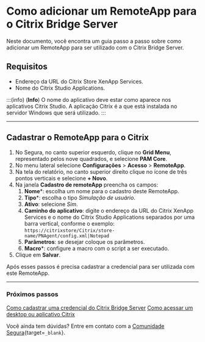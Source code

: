 # Como adicionar um RemoteApp para o Citrix Bridge Server

Neste documento, você encontra um guia passo a passo sobre como adicionar um RemoteApp para ser utilizado com o Citrix Bridge Server.

## Requisitos

* Endereço da URL do Citrix Store XenApp Services.
* Nome do Citrix Studio Applications.

:::(info) (**Info**)
O nome do aplicativo deve estar como aparece nos aplicativos Citrix Studio. A aplicação Citrix é a que está instalada no servidor Windows que será utilizado.
:::

---
## Cadastrar o RemoteApp para o Citrix

1. No Segura, no canto superior esquerdo, clique no **Grid Menu**, representado pelos nove quadrados, e selecione **PAM Core**.
2. No menu lateral selecione **Configurações** > **Acesso** > **RemoteApp**.
3. Na tela do relatório, no canto superior direito clique no ícone de três pontos verticais e selecione **+ Novo**.
4. Na janela **Cadastro de remoteApp** preencha os campos:
    1. **Nome***: escolha um nome para o cadastro deste RemoteApp.
    2. **Tipo***: escolha o tipo *Simulação de usuário*.
    3. **Ativo**: selecione *Sim*.
    4. **Caminho do aplicativo**: digite o endereço da URL do Citrix XenApp Services e o nome do Citrix Studio Applications separados por uma barra vertical, conforme o exemplo: `https://citrixstore/Citrix/store-name/PNAgent/config.xml|Notepad`
    5. **Parâmetros**: se desejar coloque os parâmetros.
    6. **Macro***: configure a macro com o script a ser executado.
5. Clique em **Salvar**.

Após esses passos é precisa cadastrar a credencial para ser utilizada com este RemoteApp.

---
### Próximos passos
[Como cadastrar uma credencial do Citrix Bridge Server](/v4/docs/pt/pam-session-how-to-add-citrix-bridge-server-credential)
[Como acessar um desktop ou aplicativo Citrix](/v4/docs/pt/pam-session-how-to-access-a-citrix-desktop-or-application)

Você ainda tem dúvidas? Entre em contato com a [Comunidade Segura](https://community.Segura.io/){target=`_blank`}.